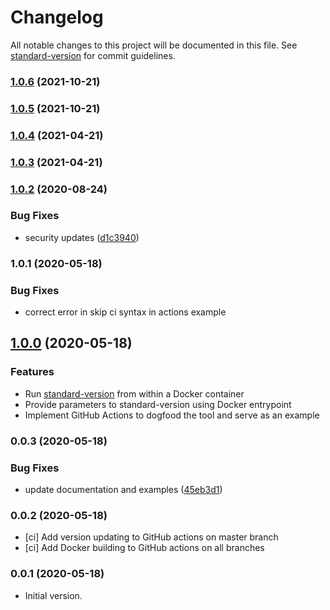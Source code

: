 # Changelog

All notable changes to this project will be documented in this file. See [standard-version](https://github.com/conventional-changelog/standard-version) for commit guidelines.

### [1.0.6](https://github.com/ckxng/docker-standardversion/compare/v1.0.5...v1.0.6) (2021-10-21)

### [1.0.5](https://github.com/ckxng/docker-standardversion/compare/v1.0.4...v1.0.5) (2021-10-21)

### [1.0.4](https://github.com/ckxng/docker-standardversion/compare/v1.0.3...v1.0.4) (2021-04-21)

### [1.0.3](https://github.com/ckxng/docker-standardversion/compare/v1.0.2...v1.0.3) (2021-04-21)

### [1.0.2](https://github.com/ckxng/docker-standardversion/compare/v1.0.1...v1.0.2) (2020-08-24)


### Bug Fixes

* security updates ([d1c3940](https://github.com/ckxng/docker-standardversion/commit/d1c3940be16748bebede1df909faad596d19f0bf))

### 1.0.1 (2020-05-18)

### Bug Fixes

* correct error in skip ci syntax in actions example

## [1.0.0](https://github.com/ckxng/docker-standardversion/compare/v0.0.3...v1.0.0) (2020-05-18)

### Features

* Run [standard-version](https://github.com/conventional-changelog/standard-version) from within a Docker container
* Provide parameters to standard-version using Docker entrypoint
* Implement GitHub Actions to dogfood the tool and serve as an example

### 0.0.3 (2020-05-18)


### Bug Fixes

* update documentation and examples ([45eb3d1](https://github.com/ckxng/docker-standardversion/commit/45eb3d1a2709a892655cc3e7d1b67b8d9ad4aa0c))

### 0.0.2 (2020-05-18)

* [ci] Add version updating to GitHub actions on master branch
* [ci] Add Docker building to GitHub actions on all branches

### 0.0.1 (2020-05-18)

* Initial version.
